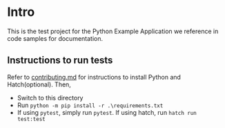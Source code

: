 # Intro

This is the test project for the Python Example Application we reference in code samples for documentation.

## Instructions to run tests

Refer to [contributing.md](../../src/Python/CONTRIBUTING.md#first-steps) for instructions to install Python and Hatch(optional). Then,

- Switch to this directory
- Run `python -m pip install -r .\requirements.txt`
- If using `pytest`, simply run `pytest`. If using hatch, run `hatch run test:test`
